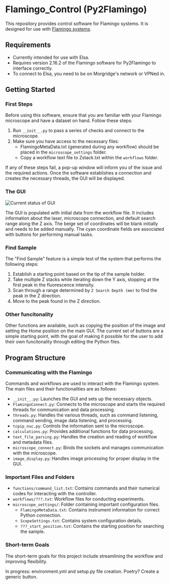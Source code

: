 # Flamingo_Control (Py2Flamingo)

This repository provides control software for Flamingo systems. It is designed for use with [Flamingo systems](https://huiskenlab.com/resources/).

## Requirements
- Currently intended for use with Elsa.
- Requires version 2.16.2 of the Flamingo software for Py2Flamingo to interface correctly.
- To connect to Elsa, you need to be on Morgridge's network or VPNed in.

## Getting Started

### First Steps
Before using this software, ensure that you are familiar with your Flamingo microscope and have a dataset on hand. Follow these steps:

1. Run `__init__.py` to pass a series of checks and connect to the microscope.
2. Make sure you have access to the necessary files:
   - FlamingoMetaData.txt (generated during any workflow) should be placed in the `microscope_settings` folder.
   - Copy a workflow text file to Zstack.txt within the `workflows` folder.

If any of these steps fail, a pop-up window will inform you of the issue and the required actions. Once the software establishes a connection and creates the necessary threads, the GUI will be displayed.

### The GUI
![Current status of GUI](https://github.com/uw-loci/Flamingo_Control/blob/main/images/GUI.png?raw=true)

The GUI is populated with initial data from the workflow file. It includes information about the laser, microscope connection, and default search range along the Z axis. The beige set of coordinates will be blank initially and needs to be added manually. The cyan coordinate fields are associated with buttons for performing manual tasks.

### Find Sample
The "Find Sample" feature is a simple test of the system that performs the following steps:
1. Establish a starting point based on the tip of the sample holder.
2. Take multiple Z stacks while iterating down the Y axis, stopping at the first peak in the fluorescence intensity.
3. Scan through a range determined by `Z Search Depth (mm)` to find the peak in the Z direction.
4. Move to the peak found in the Z direction.

### Other funcitonality
Other functions are available, such as copying the position of the image and setting the Home position on the main GUI. The current set of buttons are a simple starting point, with the goal of making it possible for the user to add their own funcitonality through editing the Python files.

## Program Structure

### Communicating with the Flamingo
Commands and workflows are used to interact with the Flamingo system. The main files and their functionalities are as follows:

- `__init__.py`: Launches the GUI and sets up the necessary objects.
- `FlamingoConnect.py`: Connects to the microscope and starts the required threads for communication and data processing.
- `threads.py`: Handles the various threads, such as command listening, command sending, image data listening, and processing.
- `tcpip_nuc.py`: Controls the information sent to the microscope.
- `calculations.py`: Provides additional functions for data processing.
- `text_file_parsing.py`: Handles the creation and reading of workflow and metadata files.
- `microscope_connect.py`: Binds the sockets and manages communication with the microscope.
- `image_display.py`: Handles image processing for proper display in the GUI.

### Important Files and Folders
- `functions/command_list.txt`: Contains commands and their numerical codes for interacting with the controller.
- `workflows/???.txt`: Workflow files for conducting experiments.
- `microscope_settings/`: Folder containing important configuration files.
   - `FlamingoMetaData.txt`: Contains instrument information for correct Python connection.
   - `ScopeSettings.txt`: Contains system configuration details.
   - `???_start_position.txt`: Contains the starting position for searching the sample.

### Short-term Goals
The short-term goals for this project include streamlining the workflow and improving flexibility.

In progress: environment.yml and setup.py file creation. Poetry? Create a generic button.
